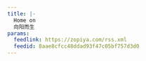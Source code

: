```yaml
---
title: |-
  Home on
  向阳而生
params:
  feedlink: https://zopiya.com/rss.xml
  feedid: 8aae8cfcc48ddad93f47c05bf757d3d0
---
```

